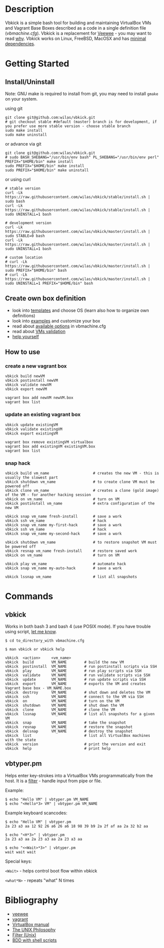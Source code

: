 # Description

Vbkick is a simple bash tool for building and maintaining VirtualBox VMs and Vagrant Base Boxes described as a code in a single definition file (*vbmachine.cfg*). Vbkick is a replacement for [Veewee](https://github.com/jedi4ever/veewee) - you may want to read [why](docs/WHY.md). Vbkick works on Linux, FreeBSD, MacOSX and has [minimal dependencies](docs/REQUIREMENTS.md).

# Getting Started

## Install/Uninstall

Note: GNU make is required to install from git, you may need to install `gmake` on your system.

using git
```
git clone git@github.com:wilas/vbkick.git
# git checkout stable #default (master) branch is for development, if you prefer use more stable version - choose stable branch
sudo make install
sudo make uninstall
```
or advance via git
```
git clone git@github.com:wilas/vbkick.git
# sudo BASH_SHEBANG="/usr/bin/env bash" PL_SHEBANG="/usr/bin/env perl" PREFIX="$HOME/bin" make install
sudo PREFIX="$HOME/bin" make install
sudo PREFIX="$HOME/bin" make uninstall
```
or using curl
```
# stable version
curl -Lk https://raw.githubusercontent.com/wilas/vbkick/stable/install.sh | sudo bash
curl -Lk https://raw.githubusercontent.com/wilas/vbkick/stable/install.sh | sudo UNINSTALL=1 bash

# development version
curl -Lk https://raw.githubusercontent.com/wilas/vbkick/master/install.sh | sudo STABLE=0 bash
curl -Lk https://raw.githubusercontent.com/wilas/vbkick/master/install.sh | sudo UNINSTALL=1 bash

# custom location
# curl -Lk https://raw.githubusercontent.com/wilas/vbkick/master/install.sh | sudo PREFIX="$HOME/bin" bash
# curl -Lk https://raw.githubusercontent.com/wilas/vbkick/master/install.sh | sudo UNINSTALL=1 PREFIX="$HOME/bin" bash
```

## Create own box definition

 - look into [templates](https://github.com/wilas/vbkick-templates) and choose OS (learn also how to organize own definitions)
 - look into [examples](examples) and customize your box
 - read about [available options](docs/DEFINITION_CFG.md) in vbmachine.cfg
 - read about [VMs validation](docs/VALIDATE.md)
 - [help yourself](docs/HELP_YOURSELF.md)

## How to use

### create a new vagrant box
```
vbkick build newVM
vbkick postinstall newVM
vbkick validate newVM
vbkick export newVM

vagrant box add newVM newVM.box
vagrant box list
```

### update an existing vagrant box
```
vbkick update existingVM
vbkick validate existingVM
vbkick export existingVM

vagrant box remove existingVM virtualbox
vagrant box add existingVM existingVM.box
vagrant box list
```

### snap hack
```
vbkick build vm_name                    # creates the new VM - this is usually the slowest part
vbkick shutdown vm_name                 # to create clone VM must be powered off
vbkick clone vm_name                    # creates a clone (gold image) of the VM - for another hacking session
vbkick on vm_name                       # turn on VM
vbkick postinstall vm_name              # extra configuration of the new VM

vbkick snap vm_name fresh-install       # save a work
vbkick ssh vm_name                      # hack
vbkick snap vm_name my-first-hack       # save a work
vbkick ssh vm_name                      # hack
vbkick snap vm_name my-second-hack      # save a work

vbkick shutdown vm_name                 # to restore snapshot VM must be powered off
vbkick resnap vm_name fresh-install     # restore saved work
vbkick on vm_name                       # turn on VM

vbkick play vm_name                     # automate hack
vbkick snap vm_name my-auto-hack        # save a work

vbkick lssnap vm_name                   # list all snapshots
```

# Commands

## vbkick

Works in both bash 3 and bash 4 (use POSIX mode). If you have trouble using script, [let me know](CONTRIBUTE.md).

```
$ cd to_directory_with vbmachine.cfg

$ man vbkick or vbkick help

vbkick  <action>     <vm_name>
vbkick  build        VM_NAME        # build the new VM
vbkick  postinstall  VM_NAME        # run postinstall scripts via SSH
vbkick  play         VM_NAME        # run play scripts via SSH
vbkick  validate     VM_NAME        # run validate scripts via SSH
vbkick  update       VM_NAME        # run update scripts via SSH
vbkick  export       VM_NAME        # exports the VM and creates Vagrant base box - VM_NAME.box
vbkick  destroy      VM_NAME        # shut down and deletes the VM
vbkick  ssh          VM_NAME        # connect to the VM via SSH
vbkick  on           VM_NAME        # turn on the VM
vbkick  shutdown     VM_NAME        # shut down the VM
vbkick  clone        VM_NAME        # clone the VM
vbkick  lssnap       VM_NAME        # list all snapshots for a given VM
vbkick  snap         VM_NAME        # take the snapshot
vbkick  resnap       VM_NAME        # restore the snapshot
vbkick  delsnap      VM_NAME        # destroy the snapshot
vbkick  list                        # list all VirtualBox machines with the state
vbkick  version                     # print the version and exit
vbkick  help                        # print help
```

## vbtyper.pm

Helps enter key-strokes into a VirtualBox VMs programmatically from the host.
It is a [filter](http://en.wikipedia.org/wiki/Filter_%28Unix%29) - handle input from pipe or file.

Example:
```
$ echo "Hello VM" | vbtyper.pm VM_NAME
$ echo "<Hello*3> VM" | vbtyper.pm VM_NAME
```

Example keyboard scancodes:
```
$ echo "Hello VM" | vbtyper.pm
2a 23 a3 aa 12 92 26 a6 26 a6 18 98 39 b9 2a 2f af aa 2a 32 b2 aa

$ echo "<H*3>" | vbtyper.pm
2a 23 a3 aa 2a 23 a3 aa 2a 23 a3 aa

$ echo "<<Wait>*3>" | vbtyper.pm
wait wait wait
```

Special keys:

`<Wait>` -  helps control boot flow within vbkick

`<what*N>` - repeats "what" N times

# Bibliography
 - [veewee](https://github.com/jedi4ever/veewee)
 - [vagrant](https://github.com/mitchellh/vagrant)
 - [VirtualBox manual](http://www.virtualbox.org/manual/ch08.html)
 - [The UNIX Philosophy](http://en.wikipedia.org/wiki/Unix_philosophy#Mike_Gancarz:_The_UNIX_Philosophy)
 - [Filter (Unix)](http://en.wikipedia.org/wiki/Filter_%28Unix%29)
 - [BDD with shell scripts](http://chrismdp.com/2013/03/bdd-with-shell-script/)

